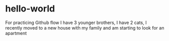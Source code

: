 # hello-world
For practicing Github flow
I have 3 younger brothers, I have 2 cats, I recently moved to a new house with my family and am starting to look for an apartment
